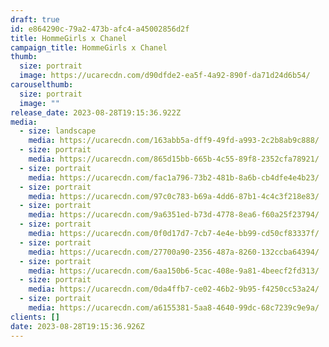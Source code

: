 ```yaml
---
draft: true
id: e864290c-79a2-473b-afc4-a45002856d2f
title: HommeGirls x Chanel
campaign_title: H﻿ommeGirls x Chanel
thumb:
  size: portrait
  image: https://ucarecdn.com/d90dfde2-ea5f-4a92-890f-da71d24d6b54/
carouselthumb:
  size: portrait
  image: ""
release_date: 2023-08-28T19:15:36.922Z
media:
  - size: landscape
    media: https://ucarecdn.com/163abb5a-dff9-49fd-a993-2c2b8ab9c888/
  - size: portrait
    media: https://ucarecdn.com/865d15bb-665b-4c55-89f8-2352cfa78921/
  - size: portrait
    media: https://ucarecdn.com/fac1a796-73b2-481b-8a6b-cb4dfe4e4b23/
  - size: portrait
    media: https://ucarecdn.com/97c0c783-b69a-4dd6-87b1-4c4c3f218e83/
  - size: portrait
    media: https://ucarecdn.com/9a6351ed-b73d-4778-8ea6-f60a25f23794/
  - size: portrait
    media: https://ucarecdn.com/0f0d17d7-7cb7-4e4e-bb99-cd50cf83337f/
  - size: portrait
    media: https://ucarecdn.com/27700a90-2356-487a-8260-132ccba64394/
  - size: portrait
    media: https://ucarecdn.com/6aa150b6-5cac-408e-9a81-4beecf2fd313/
  - size: portrait
    media: https://ucarecdn.com/0da4ffb7-ce02-46b2-9b95-f4250cc53a24/
  - size: portrait
    media: https://ucarecdn.com/a6155381-5aa8-4640-99dc-68c7239c9e9a/
clients: []
date: 2023-08-28T19:15:36.926Z
---
```

